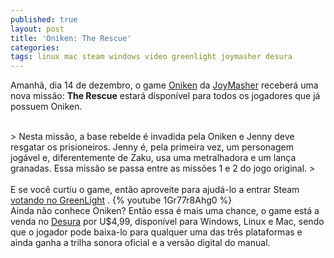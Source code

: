 ```yaml
---
published: true
layout: post
title: 'Oniken: The Rescue'
categories: 
tags: linux mac steam windows video greenlight joymasher desura
---
```

Amanh&#227;, dia 14 de dezembro, o game <a href="http://oniken.net/" target="_blank">Oniken</a>
 da <a href="http://joymasher.com/" target="_blank">JoyMasher</a>
 receber&#225; uma nova miss&#227;o: **The Rescue** estar&#225; dispon&#237;vel para todos os jogadores que j&#225; possuem Oniken.
 

<br />
> Nesta miss&#227;o, a base rebelde &#233; invadida pela Oniken e Jenny deve resgatar os prisioneiros. Jenny &#233;, pela primeira vez, um personagem jog&#225;vel e, diferentemente de Zaku, usa uma metralhadora e um lan&#231;a granadas. Essa miss&#227;o se passa entre as miss&#245;es 1 e 2 do jogo original.
> <br />

<br />
E se voc&#234; curtiu o game, ent&#227;o aproveite para ajud&#225;-lo a entrar Steam<a href="http://steamcommunity.com/sharedfiles/filedetails/?id=92937904" target="_blank"> votando no GreenLight</a>
.
{% youtube 1Gr77r8Ahg0 %}
<br />
Ainda n&#227;o conhece Oniken? Ent&#227;o essa &#233; mais uma chance, o game est&#225; a venda no <a href="http://www.desura.com/games/oniken" target="_blank">Desura</a>
 por U$4,99, dispon&#237;vel para Windows, Linux e Mac, sendo que o jogador pode baixa-lo para qualquer uma das tr&#234;s plataformas e ainda ganha a trilha sonora oficial e a vers&#227;o digital do manual.
 
